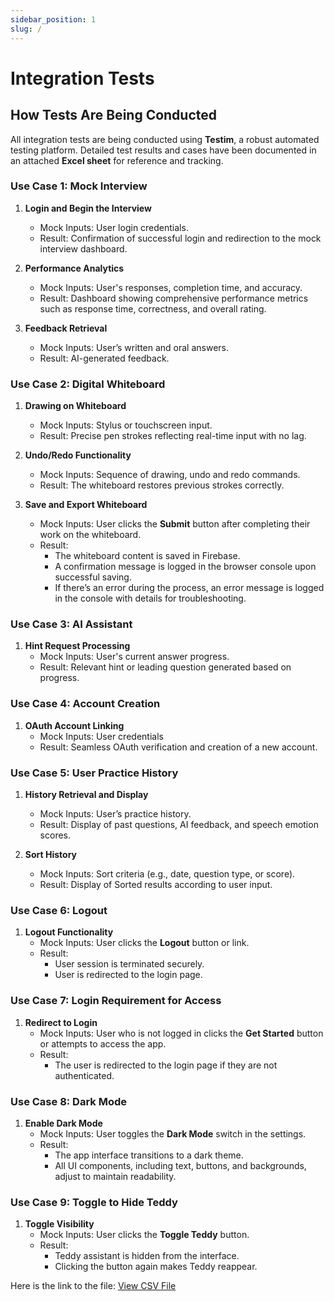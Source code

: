 ```yaml
---
sidebar_position: 1
slug: /
---
```


# Integration Tests

## **How Tests Are Being Conducted**

   All integration tests are being conducted using **Testim**, a robust automated testing platform. Detailed test results and cases have been documented in an attached **Excel sheet** for reference and tracking.


### Use Case 1: Mock Interview

1. **Login and Begin the Interview**
   - Mock Inputs: User login credentials.
   - Result: Confirmation of successful login and redirection to the mock interview dashboard.

2. **Performance Analytics**
   - Mock Inputs: User's responses, completion time, and accuracy.
   - Result: Dashboard showing comprehensive performance metrics such as response time, correctness, and overall rating.

3. **Feedback Retrieval**
   - Mock Inputs: User’s written and oral answers.
   - Result: AI-generated feedback.

### **Use Case 2: Digital Whiteboard**

1. **Drawing on Whiteboard**
   - Mock Inputs: Stylus or touchscreen input.
   - Result: Precise pen strokes reflecting real-time input with no lag.

2. **Undo/Redo Functionality**
   - Mock Inputs: Sequence of drawing, undo and redo commands.
   - Result: The whiteboard restores previous strokes correctly.

3. **Save and Export Whiteboard**
   - Mock Inputs: User clicks the **Submit** button after completing their work on the whiteboard.
   - Result:
     - The whiteboard content is saved in Firebase.
     - A confirmation message is logged in the browser console upon successful saving.
     - If there’s an error during the process, an error message is logged in the console with details for troubleshooting.


### **Use Case 3: AI Assistant**

1. **Hint Request Processing**
   - Mock Inputs: User's current answer progress.
   - Result: Relevant hint or leading question generated based on progress.


### **Use Case 4: Account Creation**

1. **OAuth Account Linking**
   - Mock Inputs: User credentials 
   - Result: Seamless OAuth verification and creation of a new account.


### **Use Case 5: User Practice History**

1. **History Retrieval and Display**
   - Mock Inputs: User’s practice history.
   - Result: Display of past questions, AI feedback, and speech emotion scores.

2. **Sort History**
   - Mock Inputs: Sort criteria (e.g., date, question type, or score).
   - Result: Display of Sorted results according to user input.


### **Use Case 6: Logout**

1. **Logout Functionality**
   - Mock Inputs: User clicks the **Logout** button or link.
   - Result:
     - User session is terminated securely.
     - User is redirected to the login page.


### **Use Case 7: Login Requirement for Access**

1. **Redirect to Login**
   - Mock Inputs: User who is not logged in clicks the **Get Started** button or attempts to access the app.
   - Result:
     - The user is redirected to the login page if they are not authenticated.


### **Use Case 8: Dark Mode**

1. **Enable Dark Mode**
   - Mock Inputs: User toggles the **Dark Mode** switch in the settings.
   - Result:
     - The app interface transitions to a dark theme.
     - All UI components, including text, buttons, and backgrounds, adjust to maintain readability.


### Use Case 9: Toggle to Hide Teddy 

1. **Toggle Visibility**
   - Mock Inputs: User clicks the **Toggle Teddy** button.
   - Result:
     - Teddy assistant is hidden from the interface.
     - Clicking the button again makes Teddy reappear.

<p>Here is the link to the file: <a href="https://drive.google.com/file/d/1lAIAgCy66ZCI_M9GVb6Iq1dGMLhlUrzr/view?usp=sharing" target="_blank" rel="noopener noreferrer">View CSV File</a></p>
